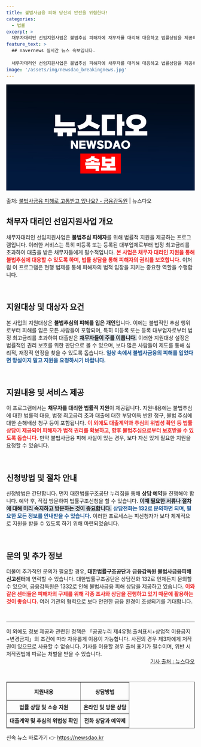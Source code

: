 ```yaml
---
title: 불법사금융 피해 당신의 안전을 위협한다!
categories:
  - 법률
excerpt: >
  채무자대리인 선임지원사업은 불법추심 피해자에 채무자를 대리해 대응하고 법률상담을 제공하는 서비스입니다  ▲ …
feature_text: >
  ## navernews 실시간 뉴스 속보입니다.

  채무자대리인 선임지원사업은 불법추심 피해자에 채무자를 대리해 대응하고 법률상담을 제공하는 서비스입니다  ▲ …
image: '/assets/img/newsdao_breakingnews.jpg'
---
```


![뉴스다오 속보](/assets/img/newsdao_breakingnews.jpg)

<p>출처: <a href="https://newsdao.kr/1691" rel="dofollow">불법사금융 피해로 고통받고 있나요? - 금융감독원</a> | 뉴스다오</p>

<h2 data-ke-size="size26">채무자 대리인 선임지원사업 개요</h2>

<p data-ke-size="size16">채무자대리인 선임지원사업은 <b>불법추심 피해자</b>를 위해 법률적 지원을 제공하는 프로그램입니다. 이러한 서비스는 특히 미등록 또는 등록된 대부업체로부터 법정 최고금리를 초과하여 대출을 받은 채무자들에게 필수적입니다. <b><span style="color: #ee2323;">본 사업은 채무자 대리인 지원을 통해 불법추심에 대응할 수 있도록 하며, 법률 상담을 통해 피해자의 권리를 보호합니다.</span></b>  이처럼 이 프로그램은 현행 법제를 통해 피해자의 법적 입장을 지키는 중요한 역할을 수행합니다.</p>

<p data-ke-size="size16">&nbsp;</p>

<h2 data-ke-size="size26">지원대상 및 대상자 요건</h2>

<p data-ke-size="size16">본 사업의 지원대상은 <b>불법추심의 피해를 입은 개인</b>입니다. 이에는 불법적인 추심 행위로부터 피해를 입은 모든 사람들이 포함되며, 특히 미등록 또는 등록 대부업자로부터 법정 최고금리를 초과하여 대출받은 <b><span style="background-color: #21538527;">채무자들이 주를 이룹니다.</span></b> 이러한 지원대상 설정은 법률적인 권리 보호를 위한 판단으로 볼 수 있으며, 보다 많은 사람들이 제도를 통해 심리적, 재정적 안정을 찾을 수 있도록 돕습니다. <b><span style="color: #1a5490;">일상 속에서 불법사금융의 피해를 입었다면 망설이지 말고 지원을 요청하시기 바랍니다.</span></b></p>

<p data-ke-size="size16">&nbsp;</p>

<h2 data-ke-size="size26">지원내용 및 서비스 제공</h2>

<p data-ke-size="size16">이 프로그램에서는 <b>채무자를 대리한 법률적 지원</b>이 제공됩니다. 지원내용에는 불법추심에 대한 법률적 대응, 법정 최고금리 초과 대출에 대한 부당이득 반환 청구, 불법 추심에 대한 손해배상 청구 등이 포함됩니다. <b><span style="color: #ee2323;">이 외에도 대출계약과 추심의 위법성 확인 등 법률 상담이 제공되어 피해자가 법적 권리를 확보하고, 향후 불법추심으로부터 보호받을 수 있도록 돕습니다.</span></b> 만약 불법사금융 피해 사실이 있는 경우, 보다 자신 있게 필요한 지원을 요청할 수 있습니다.</p>

<p data-ke-size="size16">&nbsp;</p>

<h2 data-ke-size="size26">신청방법 및 절차 안내</h2>

<p data-ke-size="size16">신청방법은 간단합니다. 먼저 대한법률구조공단 누리집을 통해 <b>상담 예약</b>을 진행해야 합니다. 예약 후, 직접 방문하여 법률구조신청을 할 수 있습니다. <b><span style="background-color: #21538527;">이때 필요한 서류나 절차에 대해 미리 숙지하고 방문하는 것이 중요합니다.</span></b> <b><span style="color: #1a5490;">상담전화는 132로 문의하면 되며, 필요한 모든 정보를 안내받을 수 있습니다.</span></b> 이러한 프로세스는 피신청자가 보다 체계적으로 지원을 받을 수 있도록 하기 위해 마련되었습니다.</p>

<p data-ke-size="size16">&nbsp;</p>

<h2 data-ke-size="size26">문의 및 추가 정보</h2>

<p data-ke-size="size16">더불어 추가적인 문의가 필요할 경우, <b>대한법률구조공단</b>과 <b>금융감독원 불법사금융피해신고센터</b>에 연락할 수 있습니다. 대한법률구조공단은 상담전화 132로 언제든지 문의할 수 있으며, 금융감독원은 1332로 인해 불법사금융 피해 상담을 제공하고 있습니다. <b><span style="color: #ee2323;">이와 같은 센터들은 피해자의 구제를 위해 각종 조사와 상담을 진행하고 있기 때문에 활용하는 것이 좋습니다.</span></b> 여러 기관의 협력으로 보다 안전한 금융 환경이 조성되기를 기대합니다.</p>

<p data-ke-size="size16">&nbsp;</p>

<hr />

<p data-ke-size="size16">이 외에도 정보 제공과 관련된 정책은 「공공누리 제4유형:출처표시+상업적 이용금지+변경금지」의 조건에 따라 자유롭게 이용이 가능합니다. 사진의 경우 제3자에게 저작권이 있으므로 사용할 수 없습니다. 기사를 이용할 경우 출처 표기가 필수이며, 위반 시 저작권법에 따르는 처벌을 받을 수 있습니다. <br /><span style="display: block; text-align: right;"><a href="https://newsdao.kr/1691">기사 출처 : 뉴스다오</a></span></p>

<p data-ke-size="size16">&nbsp;</p>

<table style="width: 100%;" border="1">
    <thead>
        <tr>
            <th style="text-align: center; height: 40px;"><b>지원내용</b></th>
            <th style="text-align: center; height: 40px;"><b>상담방법</b></th>
        </tr>
    </thead>
    <tbody>
        <tr>
            <td style="text-align: center; height: 30px;"><b>법률 상담 및 소송 지원</b></td>
            <td style="text-align: center; height: 30px;"><b>온라인 및 방문 상담</b></td>
        </tr>
        <tr>
            <td style="text-align: center; height: 30px;"><b>대출계약 및 추심의 위법성 확인</b></td>
            <td style="text-align: center; height: 30px;"><b>전화 상담과 예약제</b></td>
        </tr>
    </tbody>
</table> 

신속 뉴스 바로가기 👉 <a href="https://newsdao.kr" rel="dofollow">https://newsdao.kr</a>


